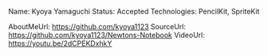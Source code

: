 Name: Kyoya Yamaguchi
Status: Accepted
Technologies: PencilKit, SpriteKit

AboutMeUrl: https://github.com/kyoya1123
SourceUrl: https://github.com/kyoya1123/Newtons-Notebook
VideoUrl: https://youtu.be/2dCPEKDxhkY

<!---
EXAMPLE
Name: John Appleseed
Status: Submitted <or> Winner <or> Distinguished <or> Rejected
Technologies: SwiftUI, RealityKit, CoreGraphic

AboutMeUrl: https://linkedin.com/in/johnappleseed
SourceUrl: https://github.com/johnappleseed/wwdc2025
VideoUrl: https://youtu.be/ABCDE123456
-->
